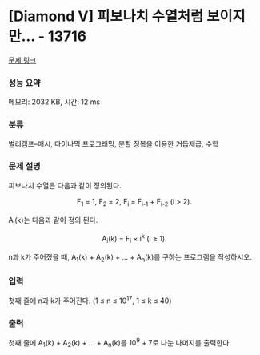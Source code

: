 # [Diamond V] 피보나치 수열처럼 보이지만... - 13716 

[문제 링크](https://www.acmicpc.net/problem/13716) 

### 성능 요약

메모리: 2032 KB, 시간: 12 ms

### 분류

벌리캠프–매시, 다이나믹 프로그래밍, 분할 정복을 이용한 거듭제곱, 수학

### 문제 설명

<p>피보나치 수열은 다음과 같이 정의된다.</p>

<p style="text-align: center;">F<sub>1</sub> = 1, F<sub>2</sub> = 2, F<sub>i</sub> = F<sub>i-1</sub> + F<sub>i-2</sub> (i > 2).</p>

<p>A<sub>i</sub>(k)는 다음과 같이 정의 된다.</p>

<p style="text-align: center;">A<sub>i</sub>(k) = F<sub>i</sub> × i<sup>k</sup> (i ≥ 1).</p>

<p>n과 k가 주어졌을 때, A<sub>1</sub>(k) + A<sub>2</sub>(k) + ... + A<sub>n</sub>(k)를 구하는 프로그램을 작성하시오.</p>

### 입력 

 <p>첫째 줄에 n과 k가 주어진다. (1 ≤ n ≤ 10<sup>17</sup>, 1 ≤ k ≤ 40)</p>

### 출력 

 <p>첫째 줄에 A<sub>1</sub>(k) + A<sub>2</sub>(k) + ... + A<sub>n</sub>(k)를 10<sup>9</sup> + 7로 나눈 나머지를 출력한다.</p>

